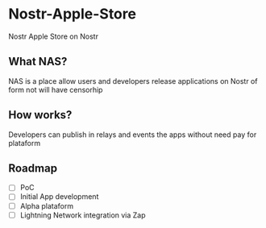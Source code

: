 # Nostr-Apple-Store

Nostr Apple Store on Nostr

##  What NAS?

NAS is a place allow users and developers release applications on Nostr of form not will have censorhip 

## How works?

Developers can publish in relays and events the apps without need pay for plataform

## Roadmap

- [ ] PoC
- [ ] Initial App development
- [ ] Alpha plataform
- [ ] Lightning Network integration via Zap
